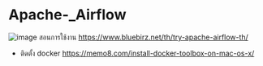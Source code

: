 # Apache-_Airflow
![image](https://user-images.githubusercontent.com/70948022/187356851-9d99048f-ff8c-4ca8-9e7a-24b6cc128849.png)
สอนการใช้งาน 
https://www.bluebirz.net/th/try-apache-airflow-th/
- ติดตั้ง docker
https://memo8.com/install-docker-toolbox-on-mac-os-x/

